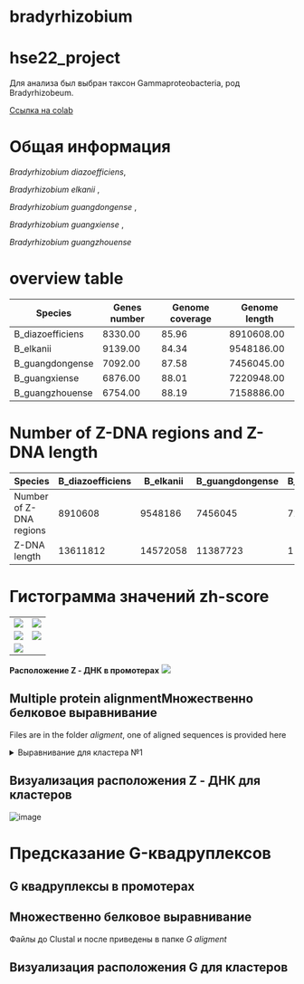 # bradyrhizobium
# hse22_project
Для анализа был выбран таксон Gammaproteobacteria, род Bradyrhizobeum.

[Ссылка на colab](https://colab.research.google.com/drive/1LF5wrfa9TW6ynDy_8dW5y0z_xeDYcvB6?usp=sharing)

# Общая информация
*Bradyrhizobium diazoefficiens*,

*Bradyrhizobium elkanii* ,

*Bradyrhizobium guangdongense* ,

*Bradyrhizobium guangxiense* ,

*Bradyrhizobium guangzhouense* 
# overview table

| Species  |  Genes number | Genome coverage | Genome length |
|---|--|--|---|
| B_diazoefficiens | 8330.00 |  85.96 | 8910608.00 | 
| B_elkanii  | 9139.00 | 84.34  | 9548186.00 |
| B_guangdongense  | 7092.00  | 87.58 | 7456045.00 |
| B_guangxiense  | 6876.00 | 88.01 | 7220948.00 |
| B_guangzhouense | 6754.00 | 88.19 | 7158886.00 |

# Number of Z-DNA regions and Z-DNA length

| Species  |  B_diazoefficiens | B_elkanii | B_guangdongense |  B_guangxiense | B_guangzhouense |
|---|--|--|---|--|---|
| Number of Z-DNA regions| 8910608 | 9548186 | 7456045 | 7220948 | 7158886 | 
| Z-DNA length  | 13611812 | 14572058  | 11387723 | 11029431 | 10930491 |


# Гистограмма значений zh-score
|   |   |
|---|---|
| ![](./histograms/B_diazoefficiens.png) | ![](./histograms/B_elkanii.png)  |
|  ![](./histograms/B_guangdongense.png) | ![](./histograms/B_guangxiense.png)  |
| ![](./histograms/B_guangzhouense.png)  |   |

**Расположение Z - ДНК в промотерах**
![](./img/Z_DNA_prom.jpg)

## Multiple protein alignmentМножественно белковое выравнивание
Files are in the folder *aligment*, one of aligned sequences is provided here

<details>
<summary>Выравнивание для кластера №1</summary>

```

WP_011085642.1      MSKANLLDRRQVVSTLLADRKDVVAIGGLGASTNDICAAGDHARNFYLWGGMGGAAMIGL
WP_128953029.1      MSKANLLDRRQVVSALLADRKDVVAIGGLGASTNDITAAGDHARNFYLWGGMGGAAMIGL
WP_128924455.1      MSKANLLDRRQVVSTLLAHRKDAVAIGGLGASTNDMCAAGDHARNFYLWGGMGGAAMIGL
WP_128967513.1      MSKANLLDRRQVVSALLANRKDVVAIGGLGASTNDITAAGDHARNFYLWGGMGGAAMIGL
WP_016842925.1      MSKANLLDRRAVVAELLKDRKGAFAVGGLGASTYDIAAAGDHDRNFYLWGGMGGAVMIGL
                    ********** **: ** .**...*:******* *: ***** ************.****

WP_011085642.1      GLALAQPKLPVLVITGDGEMLMGMGSLATIGLQKPSNLSIVVLDNEAYGETGGQTSHTSA
WP_128953029.1      GLALAQPKLPVLVITGDGEMLMGMGSLATIGLQKPSNLSIVVLDNEAYGETGGQTSHTSA
WP_128924455.1      GLALAQPKLPVLVITGDGEMLMGMGSLATIGLQKPSNLSIAVLDNEAYGETGGQTSHTST
WP_128967513.1      GLALAQPTLPVLVITGDGEMLMGMGSLATIGLQKPANLSIAVLDNEAYGETGGQTSHTSA
WP_016842925.1      GLALAQPTLPVVVITGDGEMLMGMGSLATVGLQQPKNLSIIVLDNEAYGETGGQASHTGG
                    *******.***:*****************:***:* **** *************:***. 

WP_011085642.1      AADLVGVARACGIGDARAISTMAEVEAFAKAVHDVSAGPRFANVKIDSASLERILPSRDG
WP_128953029.1      AADLVGVARACGIADSRAISTMAEVEAFAKAVHDLSAGPRFANVKIDSANVERILPSRDG
WP_128924455.1      AADLVGVAKACGIKDSRAVTTMAEVEAFAKAVHDVSAGPRFANVKIDSAGLERILPTRDG
WP_128967513.1      AADLVGVARACGIKDSRAISTMAEVEAFAKAVHDLTAGPRFASVKIDSANLERILPTRDG
WP_016842925.1      TADLVGVAKACGIGDSRAISTMAEVEAFASSLQDVTAGPRFASAKIDGANLERVLSSRDG
                    :*******:**** *:**::*********.:::*::******..***.*.:**:*.:***

WP_011085642.1      TYIVNRIRGDLGFQPI
WP_128953029.1      TFIVNRIRGDLGFRPI
WP_128924455.1      TYILNRIRGDLGFQPI
WP_128967513.1      TYILNRIRGDLGFQPI
WP_016842925.1      TYLVNRIRGSIGHTPI
                    *:::*****.:*. **

```
 
</details>

## Визуализация расположения Z - ДНК для кластеров

![image](https://user-images.githubusercontent.com/60808830/173670718-2e1f2641-4c55-4f55-8378-80d32b166dd4.png)


# Предсказание G-квадруплексов

## G квадруплексы в промотерах

## Множественно белковое выравнивание
Файлы до Clustal и после приведены в папке *G aligment*

 
## Визуализация расположения G для кластеров


